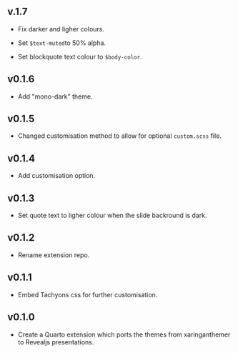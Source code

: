 ## v.1.7

- Fix darker and ligher colours.

- Set `$text-muted`to 50% alpha.

- Set blockquote text colour to `$body-color`.

## v0.1.6

- Add "mono-dark" theme.

## v0.1.5

- Changed customisation method to allow for optional `custom.scss` file.

## v0.1.4

- Add customisation option.

## v0.1.3

- Set quote text to ligher colour when the slide backround is dark.

## v0.1.2

- Rename extension repo.

## v0.1.1

- Embed Tachyons css for further customisation.

## v0.1.0

- Create a Quarto extension which ports the themes from xaringanthemer to Revealjs presentations.
